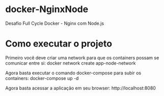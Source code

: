 # docker-NginxNode
Desafio Full Cycle Docker - Nginx com Node.js

# Como executar o projeto
Primeiro você deve criar uma network para que os containers possam se comunicar entre si:
docker network create app-node-network

Agora basta executar o comando docker-compose para subir os containers:
docker-compose up -d

Agora basta acessar a aplicação em seu browser:
http://localhost:8080
